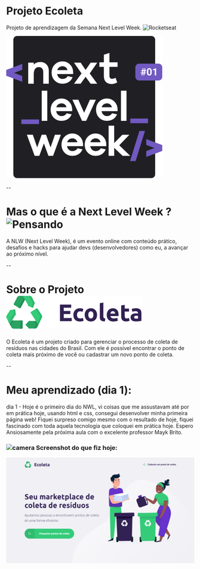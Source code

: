 # Projeto Ecoleta
Projeto de aprendizagem da Semana Next Level Week. ![Rocketseat](https://raw.githubusercontent.com/bmndx/next-level-week-starter/4e4b2f3335ebf0857f2da9ef1d2150651ee5faf1/img/rocketseat.svg)


![Next Level Week](img/nwl.svg)

--

# Mas o que é a Next Level Week ? ![Pensando](https://pngimage.net/wp-content/uploads/2018/06/think-emoji-png-6.png)

A NLW (Next Level Week), é um evento online com conteúdo prático, desafios e hacks para ajudar devs (desenvolvedores) como eu, a avançar ao próximo nível.

--

# Sobre o Projeto ![Ecoleta](assets/logo.svg)

O Ecoleta é um projeto criado para gerenciar o processo de coleta de resíduos nas cidades do Brasil. Com ele é possível encontrar o ponto de coleta mais próximo de você ou cadastrar um novo ponto de coleta.

--

# Meu aprendizado (dia 1):

dia 1 - Hoje é o primeiro dia do NWL, vi coisas que me assustavam até por em prática hoje, usando html e css, consegui desenvolver minha primeira página web! Fiquei surpreso comigo mesmo com o resultado de hoje, fiquei fascinado com toda aquela tecnologia que coloquei em prática hoje. Espero Ansiosamente pela próxima aula com o excelente professor Mayk Brito.

### ![camera](https://github.githubassets.com/images/icons/emoji/unicode/1f4f7.png) Screenshot do que fiz hoje:

![HomePageProjeto](img/homePageEcoleta.png)